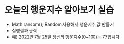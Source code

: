 # 오늘의 행운지수 알아보기 실습

-  Math.random(), Random 사용해서 행운지수 값 만들기
- 실행결과 출력
- 예) 2022년 7월 25일 당신의 행운지수(0~100)는 77입니다

```java

```
